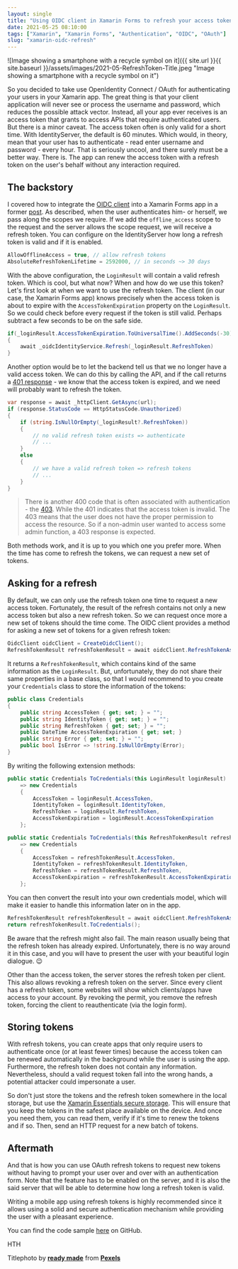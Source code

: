 ```yaml
---
layout: single
title: "Using OIDC client in Xamarin Forms to refresh your access token"
date: 2021-05-25 08:10:00
tags: ["Xamarin", "Xamarin Forms", "Authentication", "OIDC", "OAuth"]
slug: "xamarin-oidc-refresh"
---
```


![Image showing a smartphone with a recycle symbol on it]({{ site.url }}{{ site.baseurl }}/assets/images/2021-05-RefreshToken-Title.jpeg "Image showing a smartphone with a recycle symbol on it")

So you decided to take use OpenIdentity Connect / OAuth for authenticating your users in your Xamarin app. The great thing is that your client application will never see or process the username and password, which reduces the possible attack vector. Instead, all your app ever receives is an access token that grants to access APIs that require authenticated users. But there is a minor caveat. The access token often is only valid for a short time. With IdentityServer, the default is 60 minutes. Which would, in theory, mean that your user has to authenticate - read enter username and password - every hour. That is seriously uncool, and there surely must be a better way. There is. The app can renew the access token with a refresh token on the user's behalf without any interaction required.
<!--more-->



## The backstory

I covered how to integrate the [OIDC client](https://github.com/IdentityModel/IdentityModel.OidcClient) into a Xamarin Forms app in a former [post](https://mallibone/post/xamarin-oidc). As described, when the user authenticates him- or herself, we pass along the scopes we require. If we add the `offline_access` scope to the request and the server allows the scope request, we will receive a refresh token. You can configure on the IdentityServer how long a refresh token is valid and if it is enabled.

```c#
AllowOfflineAccess = true, // allow refresh tokens
AbsoluteRefreshTokenLifetime = 2592000, // in seconds ~> 30 days
```

With the above configuration, the `LoginResult` will contain a valid refresh token. Which is cool, but what now? When and how do we use this token? Let's first look at when we want to use the refresh token. The client (in our case, the Xamarin Forms app) knows precisely when the access token is about to expire with the `AccessTokenExpiration` property on the `LoginResult`. So we could check before every request if the token is still valid. Perhaps subtract a few seconds to be on the safe side.

```c#
if(_loginResult.AccessTokenExpiration.ToUniversalTime().AddSeconds(-30) > DateTime.UtcNow)
{
    await _oidcIdentityService.Refresh(_loginResult.RefreshToken)
}
```

Another option would be to let the backend tell us that we no longer have a valid access token. We can do this by calling the API, and if the call returns a [401 response](https://en.wikipedia.org/wiki/List_of_HTTP_status_codes#4xx_client_errors) - we know that the access token is expired, and we need will probably want to refresh the token.

```c#
var response = await _httpClient.GetAsync(url);
if (response.StatusCode == HttpStatusCode.Unauthorized)
{
    if (string.IsNullOrEmpty(_loginResult?.RefreshToken))
    {
        // no valid refresh token exists => authenticate
        // ...
    }
    else
    {
        // we have a valid refresh token => refresh tokens
        // ...
    }
}
```

> There is another 400 code that is often associated with authentication - the [403](https://en.wikipedia.org/wiki/HTTP_403). While the 401 indicates that the access token is invalid. The 403 means that the user does not have the proper permission to access the resource. So if a non-admin user wanted to access some admin function, a 403 response is expected.

Both methods work, and it is up to you which one you prefer more. When the time has come to refresh the tokens, we can request a new set of tokens.

## Asking for a refresh

By default, we can only use the refresh token one time to request a new access token. Fortunately, the result of the refresh contains not only a new access token but also a new refresh token. So we can request once more a new set of tokens should the time come. The OIDC client provides a method for asking a new set of tokens for a given refresh token:

```c#
OidcClient oidcClient = CreateOidcClient();
RefreshTokenResult refreshTokenResult = await oidcClient.RefreshTokenAsync(refreshToken);
```

It returns a `RefreshTokenResult`, which contains kind of the same information as the `LoginResult`. But, unfortunately, they do not share their same properties in a base class, so that I would recommend to you create your `Credentials` class to store the information of the tokens:

```c#
public class Credentials
{
    public string AccessToken { get; set; } = "";
    public string IdentityToken { get; set; } = "";
    public string RefreshToken { get; set; } = "";
    public DateTime AccessTokenExpiration { get; set; }
    public string Error { get; set; } = "";
    public bool IsError => !string.IsNullOrEmpty(Error);
}
```

By writing the following extension methods:

```c#
public static Credentials ToCredentials(this LoginResult loginResult)
    => new Credentials
    {
        AccessToken = loginResult.AccessToken,
        IdentityToken = loginResult.IdentityToken,
        RefreshToken = loginResult.RefreshToken,
        AccessTokenExpiration = loginResult.AccessTokenExpiration
    };

public static Credentials ToCredentials(this RefreshTokenResult refreshTokenResult)
    => new Credentials
    {
        AccessToken = refreshTokenResult.AccessToken,
        IdentityToken = refreshTokenResult.IdentityToken,
        RefreshToken = refreshTokenResult.RefreshToken,
        AccessTokenExpiration = refreshTokenResult.AccessTokenExpiration
    };
```

You can then convert the result into your own credentials model, which will make it easier to handle this information later on in the app.

```c#
RefreshTokenResult refreshTokenResult = await oidcClient.RefreshTokenAsync(refreshToken);
return refreshTokenResult.ToCredentials();
```

Be aware that the refresh might also fail. The main reason usually being that the refresh token has already expired. Unfortunately, there is no way around it in this case, and you will have to present the user with your beautiful login dialogue. 😉

Other than the access token, the server stores the refresh token per client. This also allows revoking a refresh token on the server. Since every client has a refresh token, some websites will show which clients/apps have access to your account. By revoking the permit, you remove the refresh token, forcing the client to reauthenticate (via the login form).



## Storing tokens

With refresh tokens, you can create apps that only require users to authenticate once (or at least fewer times) because the access token can be renewed automatically in the background while the user is using the app. Furthermore, the refresh token does not contain any information. Nevertheless, should a valid request token fall into the wrong hands, a potential attacker could impersonate a user.

So don't just store the tokens and the refresh token somewhere in the local storage, but use the [Xamarin Essentials secure storage](https://docs.microsoft.com/en-us/xamarin/essentials/secure-storage?tabs=ios). This will ensure that you keep the tokens in the safest place available on the device. And once you need them, you can read them, verify if it's time to renew the tokens and if so. Then, send an HTTP request for a new batch of tokens.



## Aftermath

And that is how you can use OAuth refresh tokens to request new tokens without having to prompt your user over and over with an authentication form. Note that the feature has to be enabled on the server, and it is also the said server that will be able to determine how long a refresh token is valid.

Writing a mobile app using refresh tokens is highly recommended since it allows using a solid and secure authentication mechanism while providing the user with a pleasant experience.

You can find the code sample [here](https://github.com/mallibone/XamarinIdentity101) on GitHub.

HTH

Titlephoto by **[ready made](https://www.pexels.com/@readymade?utm_content=attributionCopyText&utm_medium=referral&utm_source=pexels)** from **[Pexels](https://www.pexels.com/photo/mobile-phone-with-green-recycling-sign-and-mesh-bag-3850512/?utm_content=attributionCopyText&utm_medium=referral&utm_source=pexels)**
